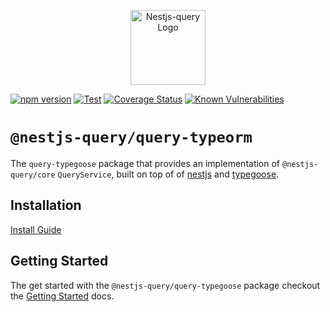 <p align="center">
  <a href="https://doug-martin.github.io/nestjs-query" target="blank"><img src="https://doug-martin.github.io/nestjs-query/img/logo.svg" width="120" alt="Nestjs-query Logo" /></a>
</p>

[![npm version](https://img.shields.io/npm/v/@nestjs-query/query-typeorm.svg)](https://www.npmjs.org/package/@nestjs-query/query-typeorm)
[![Test](https://github.com/doug-martin/nestjs-query/workflows/Test/badge.svg?branch=master)](https://github.com/doug-martin/nestjs-query/actions?query=workflow%3ATest+and+branch%3Amaster+)
[![Coverage Status](https://coveralls.io/repos/github/doug-martin/nestjs-query/badge.svg?branch=master)](https://coveralls.io/github/doug-martin/nestjs-query?branch=master)
[![Known Vulnerabilities](https://snyk.io/test/github/doug-martin/nestjs-query/badge.svg?targetFile=packages/query-typegoose/package.json)](https://snyk.io/test/github/doug-martin/nestjs-query?targetFile=packages/query-typegoose/package.json)

# `@nestjs-query/query-typeorm`

The `query-typegoose` package that provides an implementation of `@nestjs-query/core` `QueryService`, built on top of of [nestjs](https://nestjs.com/) and [typegoose](https://github.com/typegoose/typegoose).

## Installation

[Install Guide](https://doug-martin.github.io/nestjs-query/docs/introduction/install)

## Getting Started

The get started with the `@nestjs-query/query-typegoose` package checkout the [Getting Started](https://doug-martin.github.io/nestjs-query/docs/persistence/typegoose/getting-started) docs.
